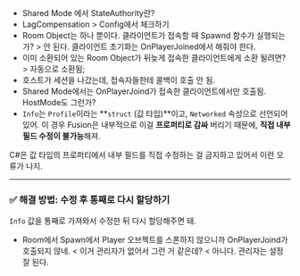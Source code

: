 - Shared Mode 에서 StateAuthority란?
- LagCompensation > Config에서 체크하기
- Room Object는 하나 뿐이다. 클라이언트가 접속할 때 Spawnd 함수가 실행되는가? > 안 된다. 클라이언트 초기화는 OnPlayerJoined에서 해줘야 한다.
- 이미 소환되어 있는 Room Object가 뒤늦게 접속한 클라이언트에게 소환 될려면? > 자동으로 소환됨;
- 호스트가 세션을 나갔는데, 접속자들한테 콜백이 호출 안 됨.
- Shared Mode에서는 OnPlayerJoind가 접속한 클라이언트에서만 호출됨. HostMode도 그런가?
- `Info`는 `Profile`이라는 **`struct` (값 타입)**이고, `Networked` 속성으로 선언되어 있어. 이 경우 Fusion은 내부적으로 이걸 **프로퍼티로 감싸** 버리기 때문에, **직접 내부 필드 수정이 불가능**해져.

C#은 값 타입의 프로퍼티에서 내부 필드를 직접 수정하는 걸 금지하고 있어서 이런 오류가 나지.

---

### ✅ 해결 방법: 수정 후 통째로 다시 할당하기

`Info` 값을 통째로 가져와서 수정한 뒤 다시 할당해주면 돼.

- Room에서 Spawn에서 Player 오브젝트를 스폰하지 않으니까 OnPlayerJoind가 호출되지 않네. < 이거 관리자가 없어서 그런 거 같은데? < 아니다. 관리자는 설정 잘 된다.